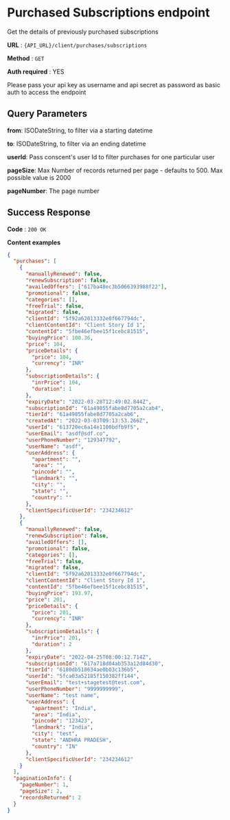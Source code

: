 # Purchased Subscriptions endpoint

Get the details of previously purchased subscriptions

**URL** : `{API_URL}/client/purchases/subscriptions`

**Method** : `GET`

**Auth required** : YES

Please pass your api key as username and api secret as password as basic auth to access the endpoint

## Query Parameters

**from**: ISODateString, to filter via a starting datetime

**to**: ISODateString, to filter via an ending datetime

**userId**: Pass conscent's user Id to filter purchases for one particular user

**pageSize**: Max Number of records returned per page - defaults to 500. Max possible value is 2000

**pageNumber**: The page number

## Success Response

**Code** : `200 OK`

**Content examples**

```json
{
  "purchases": [
    {
      "manuallyRenewed": false,
      "renewSubscription": false,
      "availedOffers": ["617ba48ec3b5066393988f22"],
      "promotional": false,
      "categories": [],
      "freeTrial": false,
      "migrated": false,
      "clientId": "5f92a62013332e0f667794dc",
      "clientContentId": "Client Story Id 1",
      "contentId": "5fbe46efbee15f1cebc81515",
      "buyingPrice": 100.36,
      "price": 104,
      "priceDetails": {
        "price": 104,
        "currency": "INR"
      },
      "subscriptionDetails": {
        "inrPrice": 104,
        "duration": 1
      },
      "expiryDate": "2022-03-28T12:49:02.844Z",
      "subscriptionId": "61a49855fabe8d7705a2cab4",
      "tierId": "61a49855fabe8d7705a2cab6",
      "createdAt": "2022-03-03T09:13:53.266Z",
      "userId": "613720ec6a14e1100bdfb9f5",
      "userEmail": "asdf@sdf.co",
      "userPhoneNumber": "129347792",
      "userName": "asdf",
      "userAddress": {
        "apartment": "",
        "area": "",
        "pincode": "",
        "landmark": "",
        "city": "",
        "state": "",
        "country": ""
      },
      "clientSpecificUserId": "234234612"
    },
    {
      "manuallyRenewed": false,
      "renewSubscription": false,
      "availedOffers": [],
      "promotional": false,
      "categories": [],
      "freeTrial": false,
      "migrated": false,
      "clientId": "5f92a62013332e0f667794dc",
      "clientContentId": "Client Story Id 1",
      "contentId": "5fbe46efbee15f1cebc81515",
      "buyingPrice": 193.97,
      "price": 201,
      "priceDetails": {
        "price": 201,
        "currency": "INR"
      },
      "subscriptionDetails": {
        "inrPrice": 201,
        "duration": 2
      },
      "expiryDate": "2022-04-25T08:00:12.714Z",
      "subscriptionId": "617a718d04ab353a12d84d30",
      "tierId": "6180db518634ae0b03c136b5",
      "userId": "5fca03a52185f150382ff144",
      "userEmail": "test+stagetest@test.com",
      "userPhoneNumber": "9999999999",
      "userName": "test name",
      "userAddress": {
        "apartment": "India",
        "area": "India",
        "pincode": "123423",
        "landmark": "India",
        "city": "test",
        "state": "ANDHRA PRADESH",
        "country": "IN"
      },
      "clientSpecificUserId": "234234612"
    }
  ],
  "paginationInfo": {
    "pageNumber": 1,
    "pageSize": 2,
    "recordsReturned": 2
  }
}
```
